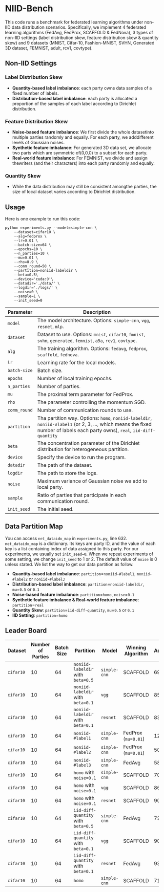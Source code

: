 # NIID-Bench

This code runs a benchmark for federated learning algorithms under non-IID data distribution scenarios. Specifically, we implement 4 federated learning algorithms (FedAvg, FedProx, SCAFFOLD & FedNova), 3 types of non-IID settings (label distribution skew, feature distribution skew & quantity skew) and 9 datasets (MNIST, Cifar-10, Fashion-MNIST, SVHN, Generated 3D dataset, FEMNIST, adult, rcv1, covtype).


## Non-IID Settings
### Label Distribution Skew
* **Quantity-based label imbalance**: each party owns data samples of a fixed number of labels.
* **Distribution-based label imbalance**: each party is allocated a proportion of the samples of each label according to Dirichlet distribution.
### Feature Distribution Skew
* **Noise-based feature imbalance**: We first divide the whole datasetinto multiple parties randomly and equally. For each party, we adddifferent levels of Gaussian noises.
* **Synthetic feature imbalance**: For generated 3D data set, we allocate two parts which are symmetric of(0,0,0) to a subset for each party.
* **Real-world feature imbalance**: For FEMNIST, we divide and assign thewriters (and their characters) into each party randomly and equally.
### Quantity Skew
* While the data distribution may still be consistent amongthe parties, the size of local dataset varies according to Dirichlet distribution.



## Usage
Here is one example to run this code:
```
python experiments.py --model=simple-cnn \
    --dataset=cifar10 \
    --alg=fedprox \
    --lr=0.01 \
    --batch-size=64 \
    --epochs=10 \
    --n_parties=10 \
    --mu=0.01 \
    --rho=0.9 \
    --comm_round=50 \
    --partition=noniid-labeldir \
    --beta=0.5\
    --device='cuda:0'\
    --datadir='./data/' \
    --logdir='./logs/' \
    --noise=0 \
    --sample=1 \
    --init_seed=0
```

| Parameter                      | Description                                 |
| ----------------------------- | ---------------------------------------- |
| `model` | The model architecture. Options: `simple-cnn`, `vgg`, `resnet`, `mlp`. |
| `dataset`      | Dataset to use. Options: `mnist`, `cifar10`, `fmnist`, `svhn`, `generated`, `femnist`, `a9a`, `rcv1`, `covtype`. |
| `alg` | The training algorithm. Options: `fedavg`, `fedprox`, `scaffold`, `fednova`. |
| `lr` | Learning rate for the local models. |
| `batch-size` | Batch size. |
| `epochs` | Number of local training epochs. |
| `n_parties` | Number of parties. |
| `mu` | The proximal term parameter for FedProx. |
| `rho` | The parameter controlling the momentum SGD. |
| `comm_round`    | Number of communication rounds to use. |
| `partition`    | Tha partition way. Options: `homo`, `noniid-labeldir`, `noniid-#label1` (or 2, 3, ..., which means the fixed number of labels each party owns), `real`, `iid-diff-quantity` |
| `beta` | The concentration parameter of the Dirichlet distribution for heterogeneous partition. |
| `device` | Specify the device to run the program. |
| `datadir` | The path of the dataset. |
| `logdir` | The path to store the logs. |
| `noise` | Maximum variance of Gaussian noise we add to local party. |
| `sample` | Ratio of parties that participate in each communication round. |
| `init_seed` | The initial seed. |



## Data Partition Map
You can access `net_dataidx_map` in `experiments.py`, line 632. `net_dataidx_map` is a dictionary. Its keys are party ID, and the value of each key is a list containing index of data assigned to this party. For our experiments, we usually set `init_seed=0`. When we repeat experiments of some setting, we change `init_seed` to 1 or 2. The default value of `noise` is 0 unless stated. We list the way to get our data partition as follow.
* **Quantity-based label imbalance**: `partition`=`noniid-#label1`, `noniid-#label2` or `noniid-#label3`
* **Distribution-based label imbalance**: `partition`=`noniid-labeldir`, `mu`=`0.5` or `0.1`
* **Noise-based feature imbalance**: `partition`=`homo`, `noise`=`0.1`
* **Synthetic feature imbalance & Real-world feature imbalance**: `partition`=`real`
* **Quantity Skew**: `partition`=`iid-diff-quantity`, `mu`=`0.5` or `0.1`
* **IID Setting**: `partition`=`homo`



## Leader Board
| Dataset                      | Number of Parties | Batch Size | Partition                                 | Model                                 | Winning Algorithm | Accuracy |
| ----------------------------- | ---------------------------------------- | ---------------------------------------- | ------------- | ----------------- | --------- | --------- |
| `cifar10` | 10 | 64 | `noniid-labeldir` with `beta=0.5` | `simple-cnn` | SCAFFOLD | 69.8% |
| `cifar10` | 10 | 64 | `noniid-labeldir` with `beta=0.1` | `vgg` | SCAFFOLD | 85.5% |
| `cifar10` | 10 | 64 | `noniid-labeldir` with `beta=0.1` | `resnet` | SCAFFOLD | 83.6% |
| `cifar10` | 10 | 64 | `noniid-#label1` | `simple-cnn` | FedProx (`mu=0.01`) | 12.3% |
| `cifar10` | 10 | 64 | `noniid-#label2` | `simple-cnn` | FedProx (`mu=0.01`) | 50.7% |
| `cifar10` | 10 | 64 | `noniid-#label3` | `simple-cnn` | FedAvg | 58.3% |
| `cifar10` | 10 | 64 | `homo` with `noise=0.1` | `simple-cnn` | SCAFFOLD | 70.1% |
| `cifar10` | 10 | 64 | `homo` with `noise=0.1` | `vgg` | SCAFFOLD | 86.9% |
| `cifar10` | 10 | 64 | `homo` with `noise=0.1` | `resnet` | SCAFFOLD | 90.2% |
| `cifar10` | 10 | 64 | `iid-diff-quantity` with `beta=0.5` | `simple-cnn` | FedAvg | 72.0% |
| `cifar10` | 10 | 64 | `iid-diff-quantity` with `beta=0.1` | `vgg` | SCAFFOLD | 90.5% |
| `cifar10` | 10 | 64 | `iid-diff-quantity` with `beta=0.1` | `resnet` | FedAvg | 93.2% |
| `cifar10` | 10 | 64 | `homo` | `simple-cnn` | SCAFFOLD | 71.5% |

